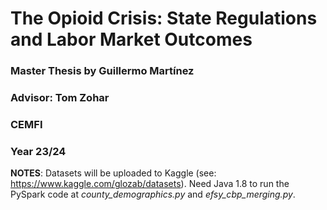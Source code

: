 # The Opioid Crisis: State Regulations and Labor Market Outcomes

### Master Thesis by Guillermo Martínez

### Advisor: Tom Zohar

### CEMFI

### Year 23/24

**NOTES**: Datasets will be uploaded to Kaggle (see: https://www.kaggle.com/glozab/datasets). Need Java 1.8 to run the PySpark code at *county_demographics.py* and *efsy_cbp_merging.py*.
